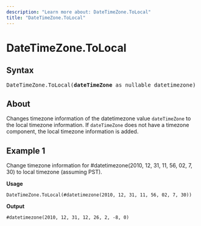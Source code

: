 ```yaml
---
description: "Learn more about: DateTimeZone.ToLocal"
title: "DateTimeZone.ToLocal"
---
```

# DateTimeZone.ToLocal

## Syntax

<pre>
DateTimeZone.ToLocal(<b>dateTimeZone</b> as nullable datetimezone) as nullable datetimezone
</pre>
  
## About

Changes timezone information of the datetimezone value `dateTimeZone` to the local timezone information. If `dateTimeZone` does not have a timezone component, the local timezone information is added.

## Example 1

Change timezone information for #datetimezone(2010, 12, 31, 11, 56, 02, 7, 30) to local timezone (assuming PST).

**Usage**

```powerquery-m
DateTimeZone.ToLocal(#datetimezone(2010, 12, 31, 11, 56, 02, 7, 30))
```

**Output**

`#datetimezone(2010, 12, 31, 12, 26, 2, -8, 0)`

